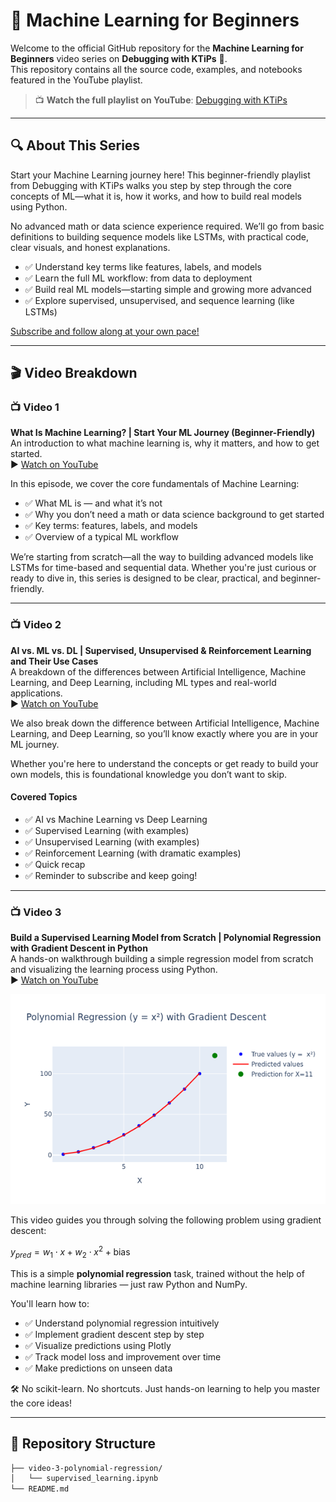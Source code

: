 # 📘 Machine Learning for Beginners

Welcome to the official GitHub repository for the **Machine Learning for Beginners** video series on **Debugging with KTiPs** 🎥.  
This repository contains all the source code, examples, and notebooks featured in the YouTube playlist.

> 📺 **Watch the full playlist on YouTube**: [Debugging with KTiPs](https://www.youtube.com/playlist?list=PLFj4gH4BU2fIUI4JnG8PCKA-r8almDDRU)

---

## 🔍 About This Series

Start your Machine Learning journey here!
This beginner-friendly playlist from Debugging with KTiPs walks you step by step through the core concepts of ML—what it is, how it works, and how to build real models using Python.

No advanced math or data science experience required.
We’ll go from basic definitions to building sequence models like LSTMs, with practical code, clear visuals, and honest explanations.

- ✅ Understand key terms like features, labels, and models
- ✅ Learn the full ML workflow: from data to deployment
- ✅ Build real ML models—starting simple and growing more advanced
- ✅ Explore supervised, unsupervised, and sequence learning (like LSTMs)

[Subscribe and follow along at your own pace!](youtube.com/channel/UCc12pd-7Kyg73mU4cbW-mzg?sub_confirmation=1)

---

## 🎬 Video Breakdown

### 📺 Video 1  
**What Is Machine Learning? | Start Your ML Journey (Beginner-Friendly)**  
An introduction to what machine learning is, why it matters, and how to get started.  
▶️ [Watch on YouTube](https://youtu.be/w-ZzzWOFp-M)

In this episode, we cover the core fundamentals of Machine Learning:

- ✅ What ML is — and what it’s not
- ✅ Why you don’t need a math or data science background to get started
- ✅ Key terms: features, labels, and models
- ✅ Overview of a typical ML workflow

We’re starting from scratch—all the way to building advanced models like LSTMs for time-based and sequential data. Whether you're just curious or ready to dive in, this series is designed to be clear, practical, and beginner-friendly.

---

### 📺 Video 2  
**AI vs. ML vs. DL | Supervised, Unsupervised & Reinforcement Learning and Their Use Cases**  
A breakdown of the differences between Artificial Intelligence, Machine Learning, and Deep Learning, including ML types and real-world applications.  
▶️ [Watch on YouTube](https://youtu.be/UtHYovSv41U)

We also break down the difference between Artificial Intelligence, Machine Learning, and Deep Learning, so you’ll know exactly where you are in your ML journey.

Whether you're here to understand the concepts or get ready to build your own models, this is foundational knowledge you don’t want to skip.

#### Covered Topics
- ✅ AI vs Machine Learning vs Deep Learning
- ✅ Supervised Learning (with examples)
- ✅ Unsupervised Learning (with examples)
- ✅ Reinforcement Learning (with dramatic examples)
- ✅ Quick recap
- ✅ Reminder to subscribe and keep going!

---

### 📺 Video 3  
**Build a Supervised Learning Model from Scratch | Polynomial Regression with Gradient Descent in Python**  
A hands-on walkthrough building a simple regression model from scratch and visualizing the learning process using Python.  
▶️ [Watch on YouTube](https://youtu.be/qcKl1bzla_o)

![Polynomial Regression Plot](video-3-polynomial-regression/polynomial_regression.png)

This video guides you through solving the following problem using gradient descent:

$`
y_{pred} = w_1 \cdot x + w_2 \cdot x^2 + \text{bias}
`$

This is a simple **polynomial regression** task, trained without the help of machine learning libraries — just raw Python and NumPy.

You'll learn how to:

- ✅ Understand polynomial regression intuitively  
- ✅ Implement gradient descent step by step  
- ✅ Visualize predictions using Plotly  
- ✅ Track model loss and improvement over time  
- ✅ Make predictions on unseen data  

🛠️ No scikit-learn. No shortcuts. Just hands-on learning to help you master the core ideas!

---

## 📂 Repository Structure

```bash
├── video-3-polynomial-regression/
│   └── supervised_learning.ipynb
└── README.md
